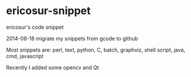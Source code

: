 ericosur-snippet
================

ericosur's code snippet

2014-08-18 migrate my snippets from gcode to github

Most snippets are:
perl, text, python, C, batch,
graphviz, shell script, java, cmd, javascript

Recently I added some opencv and Qt
